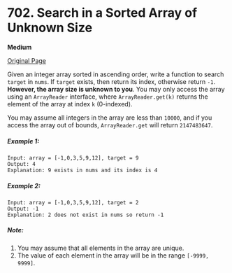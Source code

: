# 702. Search in a Sorted Array of Unknown Size

**Medium**

[Original Page](https://leetcode.com/problems/search-in-a-sorted-array-of-unknown-size/)

Given an integer array sorted in ascending order, write a function to search `target` in `nums`. If `target` exists, then return its index, otherwise return `-1`. __However, the array size is unknown to you__. You may only access the array using an `ArrayReader` interface, where `ArrayReader.get(k)` returns the element of the array at index `k` (0-indexed).

You may assume all integers in the array are less than `10000`, and if you access the array out of bounds, `ArrayReader.get` will return `2147483647`.

##### Example 1:
```
Input: array = [-1,0,3,5,9,12], target = 9
Output: 4
Explanation: 9 exists in nums and its index is 4
```

##### Example 2:
```
Input: array = [-1,0,3,5,9,12], target = 2
Output: -1
Explanation: 2 does not exist in nums so return -1
```

##### Note:
1. You may assume that all elements in the array are unique.
2. The value of each element in the array will be in the range `[-9999, 9999]`.
